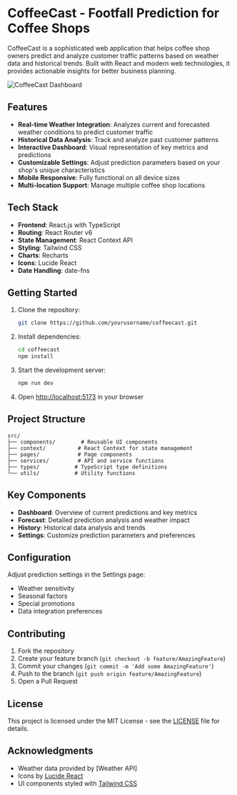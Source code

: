 # CoffeeCast - Footfall Prediction for Coffee Shops

CoffeeCast is a sophisticated web application that helps coffee shop owners predict and analyze customer traffic patterns based on weather data and historical trends. Built with React and modern web technologies, it provides actionable insights for better business planning.

![CoffeeCast Dashboard](https://images.pexels.com/photos/1162194/pexels-photo-1162194.jpeg?auto=compress&cs=tinysrgb&w=1260&h=750&dpr=2)

## Features

- **Real-time Weather Integration**: Analyzes current and forecasted weather conditions to predict customer traffic
- **Historical Data Analysis**: Track and analyze past customer patterns
- **Interactive Dashboard**: Visual representation of key metrics and predictions
- **Customizable Settings**: Adjust prediction parameters based on your shop's unique characteristics
- **Mobile Responsive**: Fully functional on all device sizes
- **Multi-location Support**: Manage multiple coffee shop locations

## Tech Stack

- **Frontend**: React.js with TypeScript
- **Routing**: React Router v6
- **State Management**: React Context API
- **Styling**: Tailwind CSS
- **Charts**: Recharts
- **Icons**: Lucide React
- **Date Handling**: date-fns

## Getting Started

1. Clone the repository:
   ```bash
   git clone https://github.com/yourusername/coffeecast.git
   ```

2. Install dependencies:
   ```bash
   cd coffeecast
   npm install
   ```

3. Start the development server:
   ```bash
   npm run dev
   ```

4. Open [http://localhost:5173](http://localhost:5173) in your browser

## Project Structure

```
src/
├── components/        # Reusable UI components
├── context/          # React Context for state management
├── pages/            # Page components
├── services/         # API and service functions
├── types/           # TypeScript type definitions
└── utils/           # Utility functions
```

## Key Components

- **Dashboard**: Overview of current predictions and key metrics
- **Forecast**: Detailed prediction analysis and weather impact
- **History**: Historical data analysis and trends
- **Settings**: Customize prediction parameters and preferences

## Configuration

Adjust prediction settings in the Settings page:
- Weather sensitivity
- Seasonal factors
- Special promotions
- Data integration preferences

## Contributing

1. Fork the repository
2. Create your feature branch (`git checkout -b feature/AmazingFeature`)
3. Commit your changes (`git commit -m 'Add some AmazingFeature'`)
4. Push to the branch (`git push origin feature/AmazingFeature`)
5. Open a Pull Request

## License

This project is licensed under the MIT License - see the [LICENSE](LICENSE) file for details.

## Acknowledgments

- Weather data provided by [Weather API]
- Icons by [Lucide React](https://lucide.dev)
- UI components styled with [Tailwind CSS](https://tailwindcss.com)
